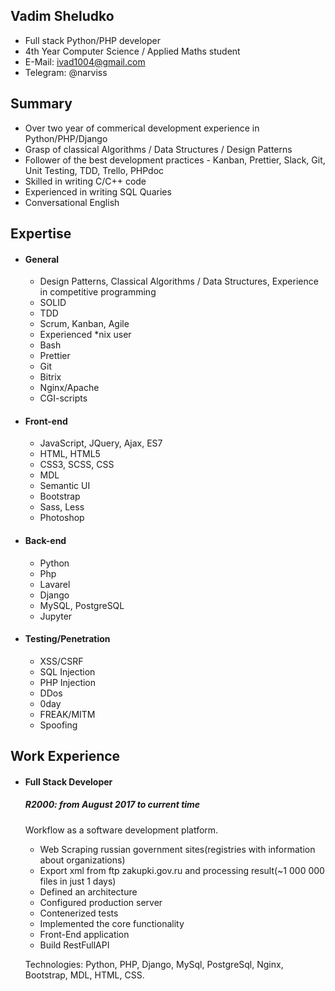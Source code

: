 ## Vadim Sheludko
* Full stack Python/PHP developer
* 4th Year Computer Science / Applied Maths student
* E-Mail: ivad1004@gmail.com
* Telegram: @narviss

## Summary
* Over two year of commerical development experience in Python/PHP/Django
* Grasp of classical Algorithms / Data Structures / Design Patterns
* Follower of the best development practices - Kanban, Prettier, Slack, Git, Unit Testing, TDD, Trello, PHPdoc
* Skilled in writing C/C++ code
* Experienced in writing SQL Quaries
* Conversational English

## Expertise
* #### General
    * Design Patterns, Classical Algorithms / Data Structures, Experience in competitive programming
    * SOLID
    * TDD
    * Scrum, Kanban, Agile
    * Experienced *nix user
    * Bash
    * Prettier
    * Git
    * Bitrix
    * Nginx/Apache
    * CGI-scripts
* #### Front-end
    * JavaScript, JQuery, Ajax, ES7
    * HTML, HTML5
    * CSS3, SCSS, CSS
    * MDL
    * Semantic UI
    * Bootstrap
    * Sass, Less
    * Photoshop
* #### Back-end
    * Python
    * Php
    * Lavarel
    * Django
    * MySQL, PostgreSQL
    * Jupyter    
* #### Testing/Penetration
    * XSS/CSRF
    * SQL Injection
    * PHP Injection
    * DDos
    * 0day
    * FREAK/MITM
    * Spoofing
## Work Experience
* #### Full Stack Developer

   ##### R2000: from August 2017 to current time
   
   Workflow as a software development platform.
   * Web Scraping russian government sites(registries with information about organizations)
   * Export xml from ftp zakupki.gov.ru and processing result(~1 000 000 files in just 1 days)
   * Defined an architecture
   * Configured production server
   * Contenerized tests
   * Implemented the core functionality
   * Front-End application
   * Build RestFullAPI
         
  Technologies: Python, PHP, Django, MySql, PostgreSql, Nginx, Bootstrap, MDL, HTML, CSS.
